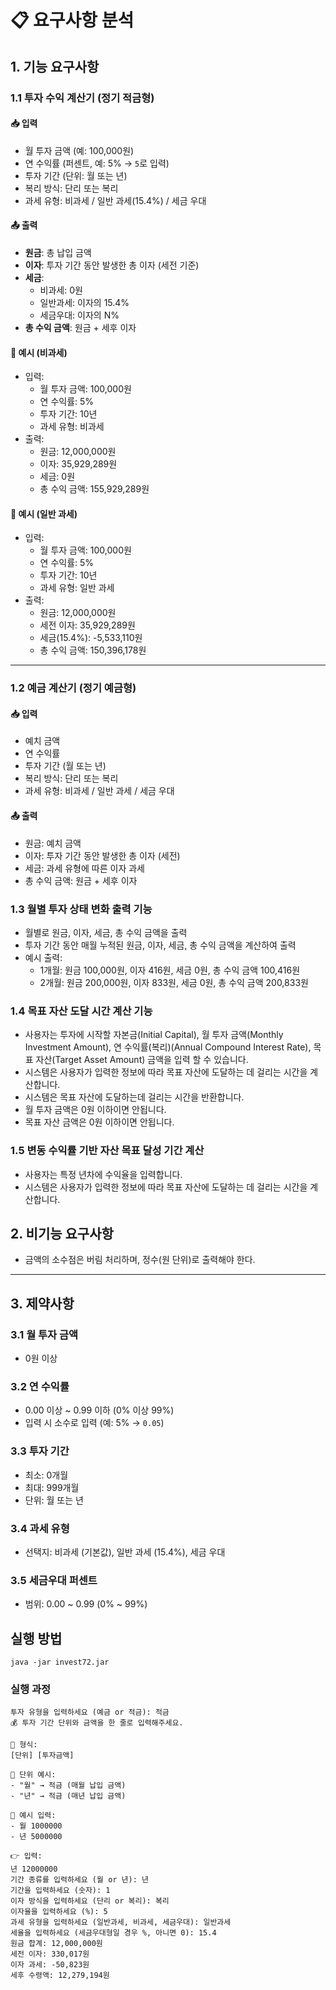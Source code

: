 # 📋 요구사항 분석

## 1. 기능 요구사항

### 1.1 투자 수익 계산기 (정기 적금형)

#### 📥 입력

- 월 투자 금액 (예: 100,000원)
- 연 수익률 (퍼센트, 예: 5% → `5`로 입력)
- 투자 기간 (단위: 월 또는 년)
- 복리 방식: 단리 또는 복리
- 과세 유형: 비과세 / 일반 과세(15.4%) / 세금 우대

#### 📤 출력

- **원금**: 총 납입 금액
- **이자**: 투자 기간 동안 발생한 총 이자 (세전 기준)
- **세금**:
    - 비과세: 0원
    - 일반과세: 이자의 15.4%
    - 세금우대: 이자의 N%
- **총 수익 금액**: 원금 + 세후 이자

#### 🧾 예시 (비과세)

- 입력:
    - 월 투자 금액: 100,000원
    - 연 수익률: 5%
    - 투자 기간: 10년
    - 과세 유형: 비과세
- 출력:
    - 원금: 12,000,000원
    - 이자: 35,929,289원
    - 세금: 0원
    - 총 수익 금액: 155,929,289원

#### 🧾 예시 (일반 과세)

- 입력:
    - 월 투자 금액: 100,000원
    - 연 수익률: 5%
    - 투자 기간: 10년
    - 과세 유형: 일반 과세
- 출력:
    - 원금: 12,000,000원
    - 세전 이자: 35,929,289원
    - 세금(15.4%): -5,533,110원
    - 총 수익 금액: 150,396,178원

---

### 1.2 예금 계산기 (정기 예금형)

#### 📥 입력

- 예치 금액
- 연 수익률
- 투자 기간 (월 또는 년)
- 복리 방식: 단리 또는 복리
- 과세 유형: 비과세 / 일반 과세 / 세금 우대

#### 📤 출력

- 원금: 예치 금액
- 이자: 투자 기간 동안 발생한 총 이자 (세전)
- 세금: 과세 유형에 따른 이자 과세
- 총 수익 금액: 원금 + 세후 이자

### 1.3 월별 투자 상태 변화 출력 기능

- 월별로 원금, 이자, 세금, 총 수익 금액을 출력
- 투자 기간 동안 매월 누적된 원금, 이자, 세금, 총 수익 금액을 계산하여 출력
- 예시 출력:
    - 1개월: 원금 100,000원, 이자 416원, 세금 0원, 총 수익 금액 100,416원
    - 2개월: 원금 200,000원, 이자 833원, 세금 0원, 총 수익 금액 200,833원

### 1.4 목표 자산 도달 시간 계산 기능

- 사용자는 투자에 시작할 자본금(Initial Capital), 월 투자 금액(Monthly Investment Amount), 연 수익률(복리)(Annual Compound Interest Rate), 목표
  자산(Target Asset Amount) 금액을 입력 할 수 있습니다.
- 시스템은 사용자가 입력한 정보에 따라 목표 자산에 도달하는 데 걸리는 시간을 계산합니다.
- 시스템은 목표 자산에 도달하는데 걸리는 시간을 반환합니다.
- 월 투자 금액은 0원 이하이면 안됩니다.
- 목표 자산 금액은 0원 이하이면 안됩니다.

### 1.5 변동 수익률 기반 자산 목표 달성 기간 계산

- 사용자는 특정 년차에 수익율을 입력합니다.
- 시스템은 사용자가 입력한 정보에 따라 목표 자산에 도달하는 데 걸리는 시간을 계산합니다.

## 2. 비기능 요구사항

- 금액의 소수점은 버림 처리하며, 정수(원 단위)로 출력해야 한다.

---

## 3. 제약사항

### 3.1 월 투자 금액

- 0원 이상

### 3.2 연 수익률

- 0.00 이상 ~ 0.99 이하 (0% 이상 99%)
- 입력 시 소수로 입력 (예: 5% → `0.05`)

### 3.3 투자 기간

- 최소: 0개월
- 최대: 999개월
- 단위: 월 또는 년

### 3.4 과세 유형

- 선택지: 비과세 (기본값), 일반 과세 (15.4%), 세금 우대

### 3.5 세금우대 퍼센트

- 범위: 0.00 ~ 0.99 (0% ~ 99%)

## 실행 방법

```shell
java -jar invest72.jar
```

### 실행 과정

```shell
투자 유형을 입력하세요 (예금 or 적금): 적금
💰 투자 기간 단위와 금액을 한 줄로 입력해주세요.

📝 형식:
[단위] [투자금액]

📌 단위 예시:
- "월" → 적금 (매월 납입 금액)
- "년" → 적금 (매년 납입 금액)

📌 예시 입력:
- 월 1000000
- 년 5000000

👉 입력: 
년 12000000
기간 종류를 입력하세요 (월 or 년): 년
기간을 입력하세요 (숫자): 1
이자 방식을 입력하세요 (단리 or 복리): 복리
이자율을 입력하세요 (%): 5
과세 유형을 입력하세요 (일반과세, 비과세, 세금우대): 일반과세
세율을 입력하세요 (세금우대형일 경우 %, 아니면 0): 15.4
원금 합계: 12,000,000원
세전 이자: 330,017원
이자 과세: -50,823원
세후 수령액: 12,279,194원
```
